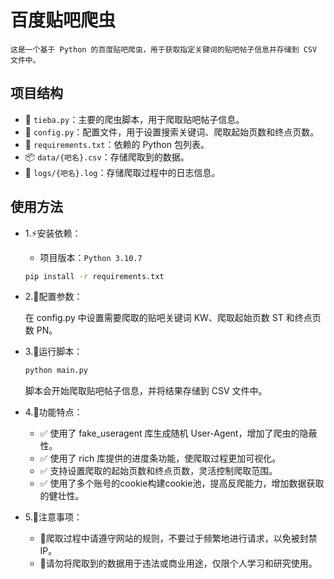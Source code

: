 # 百度贴吧爬虫

    这是一个基于 Python 的百度贴吧爬虫，用于获取指定关键词的贴吧帖子信息并存储到 CSV 文件中。

## 项目结构

- 🚀 `tieba.py`：主要的爬虫脚本，用于爬取贴吧帖子信息。
- 🎂 `config.py`：配置文件，用于设置搜索关键词、爬取起始页数和终点页数。
- 🔗 `requirements.txt`：依赖的 Python 包列表。
- 📦 `data/{吧名}.csv`：存储爬取到的数据。
- 📩 `logs/{吧名}.log`：存储爬取过程中的日志信息。

## 使用方法
- 1.⚡安装依赖：
    * 项目版本：`Python 3.10.7`
    ```bash
    pip install -r requirements.txt
    ```

- 2.🌊配置参数：

    在 config.py 中设置需要爬取的贴吧关键词 KW、爬取起始页数 ST 和终点页数 PN。
    
- 3.🚄运行脚本：

    ```bash
    python main.py
    ```

    脚本会开始爬取贴吧帖子信息，并将结果存储到 CSV 文件中。

- 4.🌈功能特点：

    * ✅ 使用了 fake_useragent 库生成随机 User-Agent，增加了爬虫的隐蔽性。
    * ✅ 使用了 rich 库提供的进度条功能，使爬取过程更加可视化。
    * ✅ 支持设置爬取的起始页数和终点页数，灵活控制爬取范围。
    * ✅ 使用了多个账号的cookie构建cookie池，提高反爬能力，增加数据获取的健壮性。
    
- 5.🚩注意事项：

    * 🚧爬取过程中请遵守网站的规则，不要过于频繁地进行请求，以免被封禁 IP。
    * 🚥请勿将爬取到的数据用于违法或商业用途，仅限个人学习和研究使用。